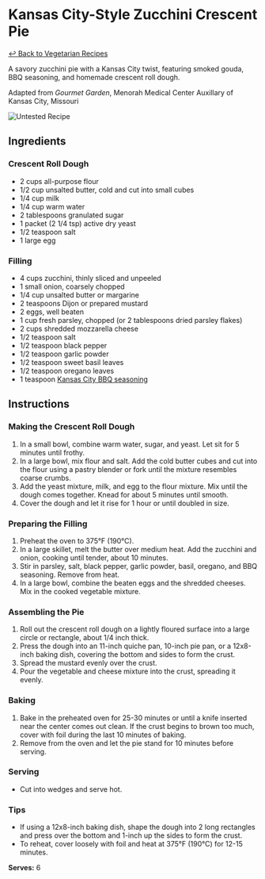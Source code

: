 # Kansas City-Style Zucchini Crescent Pie

[&larrhk; Back to Vegetarian Recipes](./README.md)

A savory zucchini pie with a Kansas City twist, featuring smoked gouda, BBQ seasoning, and homemade crescent roll dough.

Adapted from _Gourmet Garden_, Menorah Medical Center Auxillary of Kansas City, Missouri

![Untested Recipe](https://badgen.net/badge/untested/recipe/AA4A44)

## Ingredients

### Crescent Roll Dough
- 2 cups all-purpose flour
- 1/2 cup unsalted butter, cold and cut into small cubes
- 1/4 cup milk
- 1/4 cup warm water
- 2 tablespoons granulated sugar
- 1 packet (2 1/4 tsp) active dry yeast
- 1/2 teaspoon salt
- 1 large egg

### Filling
- 4 cups zucchini, thinly sliced and unpeeled
- 1 small onion, coarsely chopped
- 1/4 cup unsalted butter or margarine
- 2 teaspoons Dijon or prepared mustard
- 2 eggs, well beaten
- 1 cup fresh parsley, chopped (or 2 tablespoons dried parsley flakes)
- 2 cups shredded mozzarella cheese
- 1/2 teaspoon salt
- 1/2 teaspoon black pepper
- 1/2 teaspoon garlic powder
- 1/2 teaspoon sweet basil leaves
- 1/2 teaspoon oregano leaves
- 1 teaspoon [Kansas City BBQ seasoning](../sauces-seasonings/kansas-city-bbq-seasoning.md)

## Instructions

### Making the Crescent Roll Dough
1. In a small bowl, combine warm water, sugar, and yeast. Let sit for 5 minutes until frothy.
2. In a large bowl, mix flour and salt. Add the cold butter cubes and cut into the flour using a pastry blender or fork until the mixture resembles coarse crumbs.
3. Add the yeast mixture, milk, and egg to the flour mixture. Mix until the dough comes together. Knead for about 5 minutes until smooth.
4. Cover the dough and let it rise for 1 hour or until doubled in size.

### Preparing the Filling
1. Preheat the oven to 375°F (190°C).
2. In a large skillet, melt the butter over medium heat. Add the zucchini and onion, cooking until tender, about 10 minutes.
3. Stir in parsley, salt, black pepper, garlic powder, basil, oregano, and BBQ seasoning. Remove from heat.
4. In a large bowl, combine the beaten eggs and the shredded cheeses. Mix in the cooked vegetable mixture.

### Assembling the Pie
1. Roll out the crescent roll dough on a lightly floured surface into a large circle or rectangle, about 1/4 inch thick.
2. Press the dough into an 11-inch quiche pan, 10-inch pie pan, or a 12x8-inch baking dish, covering the bottom and sides to form the crust.
3. Spread the mustard evenly over the crust.
4. Pour the vegetable and cheese mixture into the crust, spreading it evenly.

### Baking
1. Bake in the preheated oven for 25-30 minutes or until a knife inserted near the center comes out clean. If the crust begins to brown too much, cover with foil during the last 10 minutes of baking.
2. Remove from the oven and let the pie stand for 10 minutes before serving.

### Serving
- Cut into wedges and serve hot.

### Tips
- If using a 12x8-inch baking dish, shape the dough into 2 long rectangles and press over the bottom and 1-inch up the sides to form the crust.
- To reheat, cover loosely with foil and heat at 375°F (190°C) for 12-15 minutes.

**Serves:** 6
